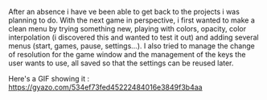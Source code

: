 After an absence i have ve been able to get back to the projects i was planning to do. With the next game in perspective, i first wanted to make a clean menu by trying something new, playing with colors, opacity, color interpolation (i discovered this and wanted to test it out) and adding several menus (start, games, pause, settings...). I also tried to manage the change of resolution for the game window and the management of the keys the user wants to use, all saved so that the settings can be reused later.

Here's a GIF showing it :
https://gyazo.com/534ef73fed45222484016e3849f3b4aa
